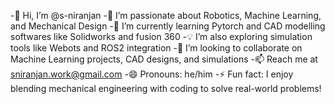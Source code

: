 -👋 Hi, I’m @s-niranjan
-👀 I’m passionate about Robotics, Machine Learning, and Mechanical Design
-🌱 I’m currently learning Pytorch and CAD modelling softwares like Solidworks and fusion 360
-💡 I’m also exploring simulation tools like Webots and ROS2 integration
-💞️ I’m looking to collaborate on Machine Learning projects, CAD designs, and simulations
-📫 Reach me at sniranjan.work@gmail.com
-😄 Pronouns: he/him
-⚡ Fun fact: I enjoy blending mechanical engineering with coding to solve real-world problems!

<!---
s-niranjan/s-niranjan is a ✨ special ✨ repository because its `README.md` (this file) appears on your GitHub profile.
You can click the Preview link to take a look at your changes.
--->
